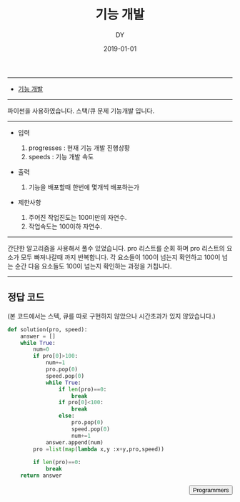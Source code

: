 ﻿---
layout: post
title:  "기능 개발"
date:   2019-01-01
author: DY
comments: true
categories: programmers
permalink : programmers
---

---
* [기능 개발](https://programmers.co.kr/learn/courses/30/lessons/42586)

---
파이썬을 사용하였습니다.
스택/큐 문제 기능개발 입니다.

---
- 입력
  1. progresses : 현재 기능 개발 진행상황
  2. speeds : 기능 개발 속도

- 출력
  1. 기능을 배포할때 한번에 몇개씩 배포하는가

- 제한사항
  1. 주어진 작업진도는 100미만의 자연수.
  2. 작업속도는 100이하 자연수.

---
간단한 알고리즘을 사용해서 풀수 있었습니다.
pro 리스트를 순회 하며 pro 리스트의 요소가 모두 빠져나갈때 까지 반복합니다. 각 요소들이 100이 넘는지 확인하고 100이 넘는 순간 다음 요소들도 100이 넘는지 확인하는 과정을 거칩니다.

---
## 정답 코드
(본 코드에서는 스텍, 큐를 따로 구현하지 않았으나 시간초과가 있지 않았습니다.)

```python
def solution(pro, speed):
    answer = []
    while True:
        num=0
        if pro[0]>100:
            num+=1
            pro.pop(0)
            speed.pop(0)
            while True:
                if len(pro)==0:
                    break
                if pro[0]<100:
                    break
                else:
                    pro.pop(0)
                    speed.pop(0)
                    num+=1
            answer.append(num)
        pro =list(map(lambda x,y :x+y,pro,speed))
 
        if len(pro)==0:
            break
    return answer

```

<div style="float: right;">
  <button onclick="location.href='https://programmers.co.kr/' ">Programmers</button>
</div>


